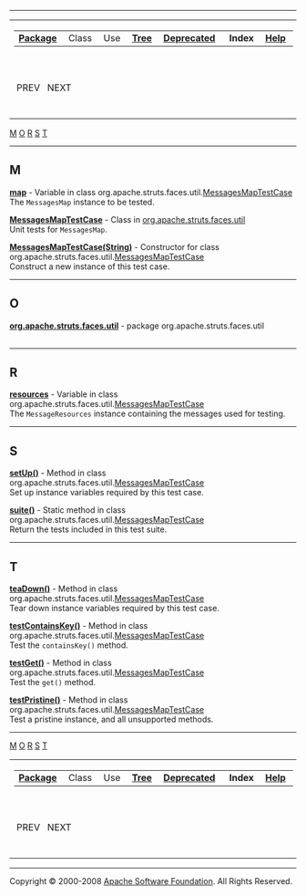 ------------------------------------------------------------------------

<span id="navbar_top"></span> [](#skip-navbar_top "Skip navigation links")

<table>
<colgroup>
<col width="50%" />
<col width="50%" />
</colgroup>
<tbody>
<tr class="odd">
<td align="left"><span id="navbar_top_firstrow"></span>
<table>
<tbody>
<tr class="odd">
<td align="left"><a href="./org/apache/struts/faces/util/package-summary.html.md"><strong>Package</strong></a> </td>
<td align="left">Class </td>
<td align="left">Use </td>
<td align="left"><a href="./org/apache/struts/faces/util/package-tree.html.md"><strong>Tree</strong></a> </td>
<td align="left"><a href="./deprecated-list.html.md"><strong>Deprecated</strong></a> </td>
<td align="left"> <strong>Index</strong> </td>
<td align="left"><a href="./help-doc.html.md"><strong>Help</strong></a> </td>
</tr>
</tbody>
</table></td>
<td align="left"></td>
</tr>
<tr class="even">
<td align="left"> PREV   NEXT</td>
<td align="left"><a href="./index.html.md?index-all.html"><strong>FRAMES</strong></a>    <a href="index-all.html"><strong>NO FRAMES</strong></a>    
<a href="./allclasses-noframe.html.md"><strong>All Classes</strong></a></td>
</tr>
</tbody>
</table>

<span id="skip-navbar_top"></span> [M](#_M_) [O](#_O_) [R](#_R_) [S](#_S_) [T](#_T_)

------------------------------------------------------------------------

**M**
-----

[**map**](./org/apache/struts/faces/util/MessagesMapTestCase.html.md#map) - Variable in class org.apache.struts.faces.util.[MessagesMapTestCase](./org/apache/struts/faces/util/MessagesMapTestCase.html "class in org.apache.struts.faces.util")  
The `MessagesMap` instance to be tested.

[**MessagesMapTestCase**](./org/apache/struts/faces/util/MessagesMapTestCase.html.md "class in org.apache.struts.faces.util") - Class in [org.apache.struts.faces.util](./org/apache/struts/faces/util/package-summary.html)  
Unit tests for `MessagesMap`.

[**MessagesMapTestCase(String)**](./org/apache/struts/faces/util/MessagesMapTestCase.html.md#MessagesMapTestCase(java.lang.String)) - Constructor for class org.apache.struts.faces.util.[MessagesMapTestCase](./org/apache/struts/faces/util/MessagesMapTestCase.html "class in org.apache.struts.faces.util")  
Construct a new instance of this test case.

------------------------------------------------------------------------

**O**
-----

[**org.apache.struts.faces.util**](./org/apache/struts/faces/util/package-summary.html.md) - package org.apache.struts.faces.util  
 

------------------------------------------------------------------------

**R**
-----

[**resources**](./org/apache/struts/faces/util/MessagesMapTestCase.html.md#resources) - Variable in class org.apache.struts.faces.util.[MessagesMapTestCase](./org/apache/struts/faces/util/MessagesMapTestCase.html "class in org.apache.struts.faces.util")  
The `MessageResources` instance containing the messages used for testing.

------------------------------------------------------------------------

**S**
-----

[**setUp()**](./org/apache/struts/faces/util/MessagesMapTestCase.html.md#setUp()) - Method in class org.apache.struts.faces.util.[MessagesMapTestCase](./org/apache/struts/faces/util/MessagesMapTestCase.html "class in org.apache.struts.faces.util")  
Set up instance variables required by this test case.

[**suite()**](./org/apache/struts/faces/util/MessagesMapTestCase.html.md#suite()) - Static method in class org.apache.struts.faces.util.[MessagesMapTestCase](./org/apache/struts/faces/util/MessagesMapTestCase.html "class in org.apache.struts.faces.util")  
Return the tests included in this test suite.

------------------------------------------------------------------------

**T**
-----

[**teaDown()**](./org/apache/struts/faces/util/MessagesMapTestCase.html.md#teaDown()) - Method in class org.apache.struts.faces.util.[MessagesMapTestCase](./org/apache/struts/faces/util/MessagesMapTestCase.html "class in org.apache.struts.faces.util")  
Tear down instance variables required by this test case.

[**testContainsKey()**](./org/apache/struts/faces/util/MessagesMapTestCase.html.md#testContainsKey()) - Method in class org.apache.struts.faces.util.[MessagesMapTestCase](./org/apache/struts/faces/util/MessagesMapTestCase.html "class in org.apache.struts.faces.util")  
Test the `containsKey()` method.

[**testGet()**](./org/apache/struts/faces/util/MessagesMapTestCase.html.md#testGet()) - Method in class org.apache.struts.faces.util.[MessagesMapTestCase](./org/apache/struts/faces/util/MessagesMapTestCase.html "class in org.apache.struts.faces.util")  
Test the `get()` method.

[**testPristine()**](./org/apache/struts/faces/util/MessagesMapTestCase.html.md#testPristine()) - Method in class org.apache.struts.faces.util.[MessagesMapTestCase](./org/apache/struts/faces/util/MessagesMapTestCase.html "class in org.apache.struts.faces.util")  
Test a pristine instance, and all unsupported methods.

------------------------------------------------------------------------

[M](#_M_) [O](#_O_) [R](#_R_) [S](#_S_) [T](#_T_) <span id="navbar_bottom"></span> [](#skip-navbar_bottom "Skip navigation links")

<table>
<colgroup>
<col width="50%" />
<col width="50%" />
</colgroup>
<tbody>
<tr class="odd">
<td align="left"><span id="navbar_bottom_firstrow"></span>
<table>
<tbody>
<tr class="odd">
<td align="left"><a href="./org/apache/struts/faces/util/package-summary.html.md"><strong>Package</strong></a> </td>
<td align="left">Class </td>
<td align="left">Use </td>
<td align="left"><a href="./org/apache/struts/faces/util/package-tree.html.md"><strong>Tree</strong></a> </td>
<td align="left"><a href="./deprecated-list.html.md"><strong>Deprecated</strong></a> </td>
<td align="left"> <strong>Index</strong> </td>
<td align="left"><a href="./help-doc.html.md"><strong>Help</strong></a> </td>
</tr>
</tbody>
</table></td>
<td align="left"></td>
</tr>
<tr class="even">
<td align="left"> PREV   NEXT</td>
<td align="left"><a href="./index.html.md?index-all.html"><strong>FRAMES</strong></a>    <a href="index-all.html"><strong>NO FRAMES</strong></a>    
<a href="./allclasses-noframe.html.md"><strong>All Classes</strong></a></td>
</tr>
</tbody>
</table>

<span id="skip-navbar_bottom"></span>

------------------------------------------------------------------------

Copyright © 2000-2008 [Apache Software Foundation](http://www.apache.org/). All Rights Reserved.

